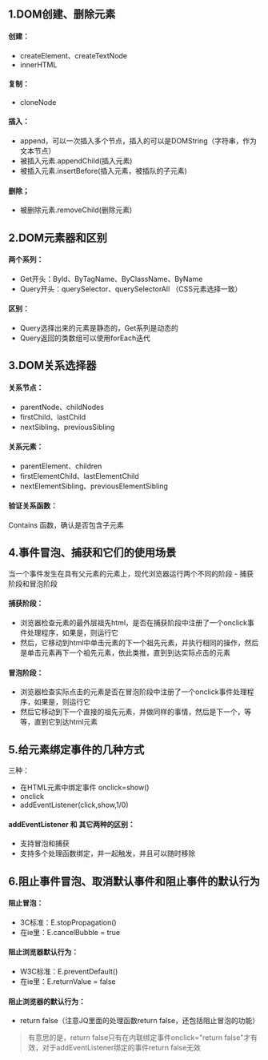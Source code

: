 ## 1.DOM创建、删除元素
#### 创建：
- createElement、createTextNode
- innerHTML
#### 复制：
- cloneNode

#### 插入：
- append，可以一次插入多个节点，插入的可以是DOMString（字符串，作为文本节点）
- 被插入元素.appendChild(插入元素)
- 被插入元素.insertBefore(插入元素，被插队的子元素)

#### 删除；
- 被删除元素.removeChild(删除元素)


## 2.DOM元素器和区别
#### 两个系列：
- Get开头：ById、ByTagName、ByClassName、ByName
- Query开头：querySelector、querySelectorAll （CSS元素选择一致）
	
#### 区别：
- Query选择出来的元素是静态的，Get系列是动态的
- Query返回的类数组可以使用forEach迭代

## 3.DOM关系选择器
#### 关系节点：
- parentNode、childNodes
- firstChild、lastChild
- nextSibling、previousSibling

#### 关系元素：
- parentElement、children
- firstElementChild、lastElementChild
- nextElementSibling、previousElementSibling

#### 验证关系函数：
Contains 函数，确认是否包含子元素

## 4.事件冒泡、捕获和它们的使用场景
当一个事件发生在具有父元素的元素上，现代浏览器运行两个不同的阶段 - 捕获阶段和冒泡阶段
#### 捕获阶段：
- 浏览器检查元素的最外层祖先html，是否在捕获阶段中注册了一个onclick事件处理程序，如果是，则运行它
- 然后，它移动到html中单击元素的下一个祖先元素，并执行相同的操作，然后是单击元素再下一个祖先元素，依此类推，直到到达实际点击的元素

#### 冒泡阶段：
- 浏览器检查实际点击的元素是否在冒泡阶段中注册了一个onclick事件处理程序，如果是，则运行它
- 然后它移动到下一个直接的祖先元素，并做同样的事情，然后是下一个，等等，直到它到达html元素


## 5.给元素绑定事件的几种方式
三种：
- 在HTML元素中绑定事件 onclick=show()
- onclick
- addEventListener(click,show,1/0)

#### addEventListener 和 其它两种的区别：
- 支持冒泡和捕获
- 支持多个处理函数绑定，并一起触发，并且可以随时移除


## 6.阻止事件冒泡、取消默认事件和阻止事件的默认行为
#### 阻止冒泡：
- 3C标准：E.stopPropagation()
- 在ie里：E.cancelBubble = true

#### 阻止浏览器默认行为：
- W3C标准：E.preventDefault()
- 在ie里：E.returnValue = false

#### 阻止浏览器的默认行为：
- return false（注意JQ里面的处理函数return false，还包括阻止冒泡的功能）
> 有意思的是，return false只有在内联绑定事件onclick="return false"才有效，对于addEventListener绑定的事件return false无效